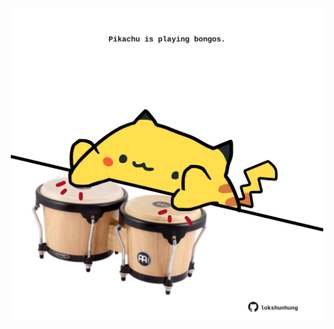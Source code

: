 <!-- built at 22/11/2023, 11:00:41 UTC -->
<p align="center">
  <img width="500" height="500" src="./ReadmeImage.svg">
</p>
